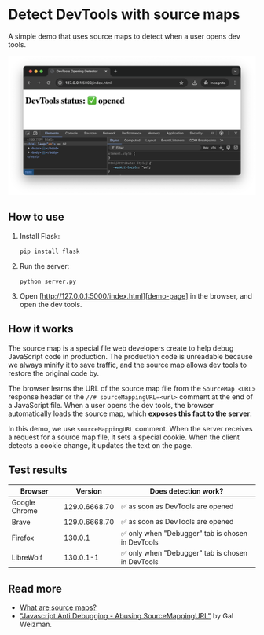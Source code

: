 # Detect DevTools with source maps

A simple demo that uses source maps to detect when a user opens dev tools.

<img src="images/devtools-detected-in-chrome.png" width="686" alt="DevTools detected in Google Chrome"/>

## How to use

1. Install Flask:

   ```shell
   pip install flask
   ```

2. Run the server:

   ```
   python server.py
   ```
3. Open [http://127.0.0.1:5000/index.html][demo-page] in the browser, and open the dev tools.

## How it works

The source map is a special file web developers create to help debug JavaScript code in production. The production code
is unreadable because we always minify it to save traffic, and the source map allows dev tools to restore the original
code by.

The browser learns the URL of the source map file from the `SourceMap <URL>` response header or
the `//# sourceMappingURL=<url>` comment at the end of a JavaScript file. When a user opens the dev tools, the browser
automatically loads the source map, which **exposes this fact to the server**.

In this demo, we use `sourceMappingURL` comment. When the server receives a request for a source map file, it sets
a special cookie. When the client detects a cookie change, it updates the text on the page.

## Test results

| Browser       | Version       | Does detection work?                             |
|---------------|---------------|--------------------------------------------------|
| Google Chrome | 129.0.6668.70 | ✅ as soon as DevTools are opened                 |
| Brave         | 129.0.6668.70 | ✅ as soon as DevTools are opened                 |
| Firefox       | 130.0.1       | ✅ only when "Debugger" tab is chosen in DevTools |
| LibreWolf     | 130.0.1-1     | ✅ only when "Debugger" tab is chosen in DevTools |

## Read more

* [What are source maps?][what-are-source-maps]
* ["Javascript Anti Debugging - Abusing SourceMappingURL"][weizmain-article] by Gal Weizman.

[demo-page]: http://127.0.0.1:5000/index.html
[weizmain-article]: https://weizmangal.com/page-js-anti-debug-1/
[what-are-source-maps]: https://web.dev/articles/source-maps
